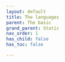 ```yaml
---
layout: default
title: The languages
parent: The basic
grand_parent: Static
nav_order: 1
has_child: false
has_toc: false

---
```


